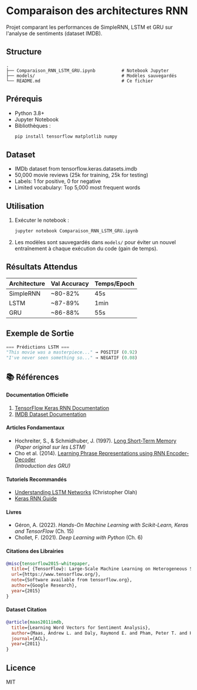 # Comparaison des architectures RNN

Projet comparant les performances de SimpleRNN, LSTM et GRU sur l'analyse de sentiments (dataset IMDB).

## Structure
```
.
├── Comparaison_RNN_LSTM_GRU.ipynb          # Notebook Jupyter
├── models/                                 # Modèles sauvegardés
└── README.md                               # Ce fichier
```

## Prérequis
- Python 3.8+
- Jupyter Notebook
- Bibliothèques :
  ```bash
  pip install tensorflow matplotlib numpy
  ```


## Dataset
- IMDb dataset from tensorflow.keras.datasets.imdb
- 50,000 movie reviews (25k for training, 25k for testing)
- Labels: 1 for positive, 0 for negative
- Limited vocabulary: Top 5,000 most frequent words


## Utilisation
1. Exécuter le notebook :
   ```bash
   jupyter notebook Comparaison_RNN_LSTM_GRU.ipynb
   ```
2. Les modèles sont sauvegardés dans `models/` pour éviter un nouvel entraînement à chaque exécution du code (gain de temps).

## Résultats Attendus
| Architecture | Val Accuracy | Temps/Epoch |
|--------------|-------------|------------|
| SimpleRNN    | ~80-82%     | 45s        |
| LSTM         | ~87-89%     | 1min       |
| GRU          | ~86-88%     | 55s        |

## Exemple de Sortie
```python
=== Prédictions LSTM ===
"This movie was a masterpiece..." → POSITIF (0.92)
"I've never seen something so..." → NEGATIF (0.08)
```
## 📚 Références

#### **Documentation Officielle**
1. [TensorFlow Keras RNN Documentation](https://www.tensorflow.org/api_docs/python/tf/keras/layers/RNN)
2. [IMDB Dataset Documentation](https://www.tensorflow.org/api_docs/python/tf/keras/datasets/imdb)

#### **Articles Fondamentaux**
- Hochreiter, S., & Schmidhuber, J. (1997). [Long Short-Term Memory](http://www.bioinf.jku.at/publications/older/2604.pdf)  
  *(Paper original sur les LSTM)*
- Cho et al. (2014). [Learning Phrase Representations using RNN Encoder-Decoder](https://arxiv.org/abs/1406.1078)  
  *(Introduction des GRU)*

#### **Tutoriels Recommandés**
- [Understanding LSTM Networks](https://colah.github.io/posts/2015-08-Understanding-LSTMs/) (Christopher Olah)
- [Keras RNN Guide](https://keras.io/guides/working_with_rnns/)

#### **Livres**
- Géron, A. (2022). *Hands-On Machine Learning with Scikit-Learn, Keras and TensorFlow* (Ch. 15)
- Chollet, F. (2021). *Deep Learning with Python* (Ch. 6)

#### **Citations des Librairies**
```bibtex
@misc{tensorflow2015-whitepaper,
  title={ {TensorFlow}: Large-Scale Machine Learning on Heterogeneous Systems},
  url={https://www.tensorflow.org/},
  note={Software available from tensorflow.org},
  author={Google Research},
  year={2015}
}
```

#### **Dataset Citation**
```bibtex
@article{maas2011imdb,
  title={Learning Word Vectors for Sentiment Analysis},
  author={Maas, Andrew L. and Daly, Raymond E. and Pham, Peter T. and Huang, Dan and Ng, Andrew Y. and Potts, Christopher},
  journal={ACL},
  year={2011}
}
```
## Licence
MIT
